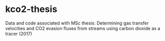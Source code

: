 # kco2-thesis
Data and code associated with MSc thesis: Determining gas transfer velocities and CO2 evasion fluxes from streams using carbon dioxide as a tracer (2017)